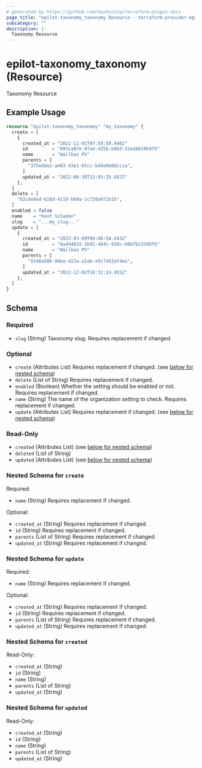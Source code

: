 ```yaml
---
# generated by https://github.com/hashicorp/terraform-plugin-docs
page_title: "epilot-taxonomy_taxonomy Resource - terraform-provider-epilot-taxonomy"
subcategory: ""
description: |-
  Taxonomy Resource
---
```


# epilot-taxonomy_taxonomy (Resource)

Taxonomy Resource

## Example Usage

```terraform
resource "epilot-taxonomy_taxonomy" "my_taxonomy" {
  create = [
    {
      created_at = "2022-11-01T07:59:50.446Z"
      id         = "693ca07e-87a4-435b-b803-31eeb618b4f0"
      name       = "Wallbox PV"
      parents = [
        "375edde2-a483-43e1-b5cc-bd4e9e6dcc1a",
      ]
      updated_at = "2022-06-30T12:03:25.687Z"
    },
  ]
  delete = [
    "82cde8ed-628d-4119-b60a-1c728a071b1b",
  ]
  enabled = false
  name    = "Kent Schaden"
  slug    = "...my_slug..."
  update = [
    {
      created_at = "2022-03-09T09:06:58.643Z"
      id         = "8ad44015-2b92-484c-939c-60b7b233d8f8"
      name       = "Wallbox PV"
      parents = [
        "5546a98b-9dea-423a-a1ab-e6c7452af4ee",
      ]
      updated_at = "2022-12-02T16:32:24.955Z"
    },
  ]
}
```

<!-- schema generated by tfplugindocs -->
## Schema

### Required

- `slug` (String) Taxonomy slug. Requires replacement if changed.

### Optional

- `create` (Attributes List) Requires replacement if changed. (see [below for nested schema](#nestedatt--create))
- `delete` (List of String) Requires replacement if changed.
- `enabled` (Boolean) Whether the setting should be enabled or not. Requires replacement if changed.
- `name` (String) The name of the organization setting to check. Requires replacement if changed.
- `update` (Attributes List) Requires replacement if changed. (see [below for nested schema](#nestedatt--update))

### Read-Only

- `created` (Attributes List) (see [below for nested schema](#nestedatt--created))
- `deleted` (List of String)
- `updated` (Attributes List) (see [below for nested schema](#nestedatt--updated))

<a id="nestedatt--create"></a>
### Nested Schema for `create`

Required:

- `name` (String) Requires replacement if changed.

Optional:

- `created_at` (String) Requires replacement if changed.
- `id` (String) Requires replacement if changed.
- `parents` (List of String) Requires replacement if changed.
- `updated_at` (String) Requires replacement if changed.


<a id="nestedatt--update"></a>
### Nested Schema for `update`

Required:

- `name` (String) Requires replacement if changed.

Optional:

- `created_at` (String) Requires replacement if changed.
- `id` (String) Requires replacement if changed.
- `parents` (List of String) Requires replacement if changed.
- `updated_at` (String) Requires replacement if changed.


<a id="nestedatt--created"></a>
### Nested Schema for `created`

Read-Only:

- `created_at` (String)
- `id` (String)
- `name` (String)
- `parents` (List of String)
- `updated_at` (String)


<a id="nestedatt--updated"></a>
### Nested Schema for `updated`

Read-Only:

- `created_at` (String)
- `id` (String)
- `name` (String)
- `parents` (List of String)
- `updated_at` (String)


